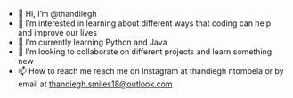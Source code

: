 - 👋 Hi, I’m @thandiiegh
- 👀 I’m interested in learning about different ways that coding can help and improve our lives
- 🌱 I’m currently learning Python and Java
- 💞️ I’m looking to collaborate on different projects and learn something new
- 📫 How to reach me reach me on Instagram at thandiegh ntombela or by email at thandiegh.smiles18@outlook.com

<!---
thandiiegh/thandiiegh is a ✨ special ✨ repository because its `README.md` (this file) appears on your GitHub profile.
You can click the Preview link to take a look at your changes.
--->
